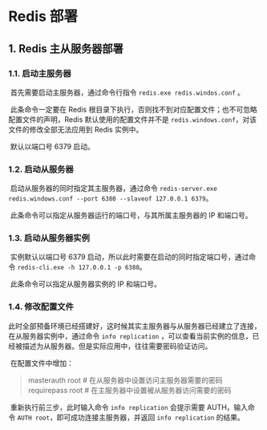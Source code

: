 # Redis 部署

## 1. Redis 主从服务器部署

### 1.1. 启动主服务器

​	首先需要启动主服务器，通过命令行指令 `redis.exe redis.windos.conf` 。

​	此条命令一定要在 Redis 根目录下执行，否则找不到对应配置文件；也不可忽略配置文件的声明，Redis 默认使用的配置文件并不是 `redis.windows.conf`，对该文件的修改全部无法应用到 Redis 实例中。

​	默认以端口号 6379 启动。

### 1.2. 启动从服务器

​	启动从服务器的同时指定其主服务器，通过命令 `redis-server.exe redis.windows.conf --port 6380 --slaveof 127.0.0.1 6379`。

​	此条命令可以指定从服务器运行的端口号，与其所属主服务器的 IP 和端口号。

### 1.3. 启动从服务器实例

​	实例默认以端口号 6379 启动，所以此时需要在启动的同时指定端口号，通过命令 `redis-cli.exe -h 127.0.0.1 -p 6380`。

​	此条命令可以指定从服务器实例的 IP 和端口号。

### 1.4. 修改配置文件

​	此时全部预备环境已经搭建好，这时候其实主服务器与从服务器已经建立了连接，在从服务器实例中，通过命令 `info replication` ，可以查看当前实例的信息，已经被描述为从服务器。但是实际应用中，往往需要密码验证访问。

​	在配置文件中增加：

> masterauth root	# 在从服务器中设置访问主服务器需要的密码
> requirepass root	# 在主服务器中设置被从服务器访问需要的密码

​	重新执行前三步，此时输入命令 `info replication` 会提示需要 AUTH，输入命令 `AUTH root`，即可成功连接主服务器，并返回 `info replication` 的结果。

